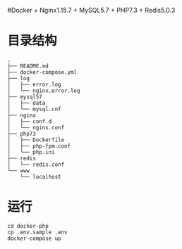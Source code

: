 #Docker + Nginx1.15.7 + MySQL5.7 + PHP7.3 + Redis5.0.3

# 目录结构
```
.
├── README.md
├── docker-compose.yml
├── log
│   ├── error.log
│   └── nginx.error.log
├── mysql57
│   ├── data
│   └── mysql.cnf
├── nginx
│   ├── conf.d
│   └── nginx.conf
├── php73
│   ├── Dockerfile
│   ├── php-fpm.conf
│   └── php.ini
├── redis
│   └── redis.conf
└── www
    └── localhost
```
# 运行
```
cd docker-php
cp .env.sample .env
docker-compose up
```

